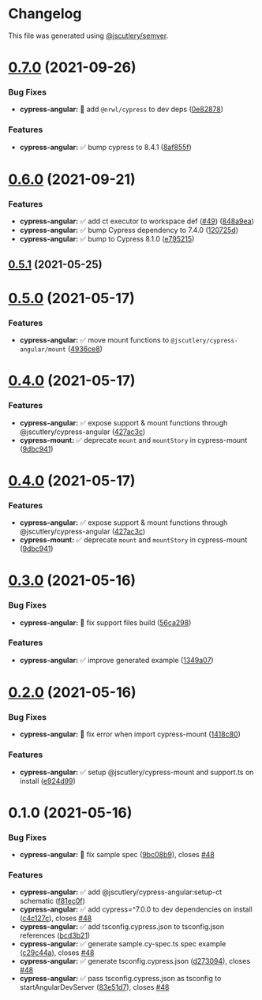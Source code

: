 # Changelog

This file was generated using [@jscutlery/semver](https://github.com/jscutlery/semver).

# [0.7.0](https://github.com/jscutlery/utils/compare/cypress-angular-0.6.0...cypress-angular-0.7.0) (2021-09-26)


### Bug Fixes

* **cypress-angular:** 🐞 add `@nrwl/cypress` to dev deps ([0e82878](https://github.com/jscutlery/utils/commit/0e828785f3a1cdc9553e1cb78d289227a3d5e7ca))


### Features

* **cypress-angular:** ✅ bump cypress to 8.4.1 ([8af855f](https://github.com/jscutlery/utils/commit/8af855fc273868bdc4a5d3e037c648008cd4fff1))



# [0.6.0](https://github.com/jscutlery/utils/compare/cypress-angular-0.5.1...cypress-angular-0.6.0) (2021-09-21)


### Features

* **cypress-angular:** ✅ add ct executor to workspace def ([#49](https://github.com/jscutlery/utils/issues/49)) ([848a9ea](https://github.com/jscutlery/utils/commit/848a9ea49b6d0275be2becaf2c098cf8d11868b8))
* **cypress-angular:** ✅ bump Cypress dependency to 7.4.0 ([120725d](https://github.com/jscutlery/utils/commit/120725d6898347811714e7d988de96b27f73bac3))
* **cypress-angular:** ✅ bump to Cypress 8.1.0 ([e795215](https://github.com/jscutlery/utils/commit/e7952154ec1ed6fadfd22e2abb62c3c6d960e79a))



## [0.5.1](https://github.com/jscutlery/utils/compare/cypress-angular-0.5.0...cypress-angular-0.5.1) (2021-05-25)



# [0.5.0](https://github.com/jscutlery/utils/compare/cypress-angular-0.4.0...cypress-angular-0.5.0) (2021-05-17)


### Features

* **cypress-angular:** ✅ move mount functions to `@jscutlery/cypress-angular/mount` ([4936ce8](https://github.com/jscutlery/utils/commit/4936ce863ecce2821f67f354906ea3a794226467))



# [0.4.0](https://github.com/jscutlery/utils/compare/cypress-angular-0.3.0...cypress-angular-0.4.0) (2021-05-17)


### Features

* **cypress-angular:** ✅ expose support & mount functions through @jscutlery/cypress-angular ([427ac3c](https://github.com/jscutlery/utils/commit/427ac3cdcb653a1cb7005bec822d304dc021b276))
* **cypress-mount:** ✅ deprecate `mount` and `mountStory` in cypress-mount ([9dbc941](https://github.com/jscutlery/utils/commit/9dbc941e738ee17ec8f5849ede54a14a298bf339))



# [0.4.0](https://github.com/jscutlery/utils/compare/cypress-angular-0.3.0...cypress-angular-0.4.0) (2021-05-17)


### Features

* **cypress-angular:** ✅ expose support & mount functions through @jscutlery/cypress-angular ([427ac3c](https://github.com/jscutlery/utils/commit/427ac3cdcb653a1cb7005bec822d304dc021b276))
* **cypress-mount:** ✅ deprecate `mount` and `mountStory` in cypress-mount ([9dbc941](https://github.com/jscutlery/utils/commit/9dbc941e738ee17ec8f5849ede54a14a298bf339))



# [0.3.0](https://github.com/jscutlery/utils/compare/cypress-angular-0.2.0...cypress-angular-0.3.0) (2021-05-16)


### Bug Fixes

* **cypress-angular:** 🐞 fix support files build ([56ca298](https://github.com/jscutlery/utils/commit/56ca2985badf05804c2526d3b6389956f33646be))


### Features

* **cypress-angular:** ✅ improve generated example ([1349a07](https://github.com/jscutlery/utils/commit/1349a07db9962db0220f7bbed5a8ee41e09c3266))



# [0.2.0](https://github.com/jscutlery/utils/compare/cypress-angular-0.1.0...cypress-angular-0.2.0) (2021-05-16)


### Bug Fixes

* **cypress-angular:** 🐞 fix error when import cypress-mount ([1418c80](https://github.com/jscutlery/utils/commit/1418c80b27e15d84aee2c0e840742f88e91eb3c5))


### Features

* **cypress-angular:** ✅ setup @jscutlery/cypress-mount and support.ts on install ([e924d99](https://github.com/jscutlery/utils/commit/e924d99a228e584b662d873cd7351757cbb84105))



# 0.1.0 (2021-05-16)


### Bug Fixes

* **cypress-angular:** 🐞 fix sample spec ([9bc08b9](https://github.com/jscutlery/utils/commit/9bc08b950ad6203040264de885360f6371b3fd8a)), closes [#48](https://github.com/jscutlery/utils/issues/48)


### Features

* **cypress-angular:** ✅ add @jscutlery/cypress-angular:setup-ct schematic ([f81ec0f](https://github.com/jscutlery/utils/commit/f81ec0fa6968caf122fdd13bdf7b15b4b95a58fa))
* **cypress-angular:** ✅ add cypress=^7.0.0 to dev dependencies on install ([c4c127c](https://github.com/jscutlery/utils/commit/c4c127cb311b4ddd9c11adcee2b24f3093bc7444)), closes [#48](https://github.com/jscutlery/utils/issues/48)
* **cypress-angular:** ✅ add tsconfig.cypress.json to tsconfig.json references ([bcd3b21](https://github.com/jscutlery/utils/commit/bcd3b21711797ee350bde4fd824aeb0f979c82ae))
* **cypress-angular:** ✅ generate sample.cy-spec.ts spec example ([c29c44a](https://github.com/jscutlery/utils/commit/c29c44a988e165804a82c809e8bffb26df3ce9d2)), closes [#48](https://github.com/jscutlery/utils/issues/48)
* **cypress-angular:** ✅ generate tsconfig.cypress.json ([d273094](https://github.com/jscutlery/utils/commit/d2730940a8100557c4bb5812849032d908056ecf)), closes [#48](https://github.com/jscutlery/utils/issues/48)
* **cypress-angular:** ✅ pass tsconfig.cypress.json as tsconfig to startAngularDevServer ([83e51d7](https://github.com/jscutlery/utils/commit/83e51d7e5d114396f956f20513e145af5e94522e)), closes [#48](https://github.com/jscutlery/utils/issues/48)
